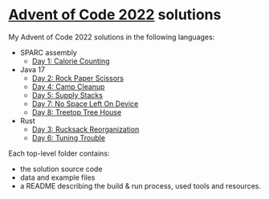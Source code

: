 # [Advent of Code 2022](https://adventofcode.com/2022) solutions

My Advent of Code 2022 solutions in the following languages:
- SPARC assembly
  - [Day 1: Calorie Counting](./01-sparc)
- Java 17
  - [Day 2: Rock Paper Scissors](./02-java)
  - [Day 4: Camp Cleanup](./04-java)
  - [Day 5: Supply Stacks](./05-java)
  - [Day 7: No Space Left On Device](./07-java)
  - [Day 8: Treetop Tree House](./08-java)
- Rust
  - [Day 3: Rucksack Reorganization](./03-rust)
  - [Day 6: Tuning Trouble](./06-rust)

Each top-level folder contains:
- the solution source code
- data and example files
- a README describing the build & run process, used tools and resources.
